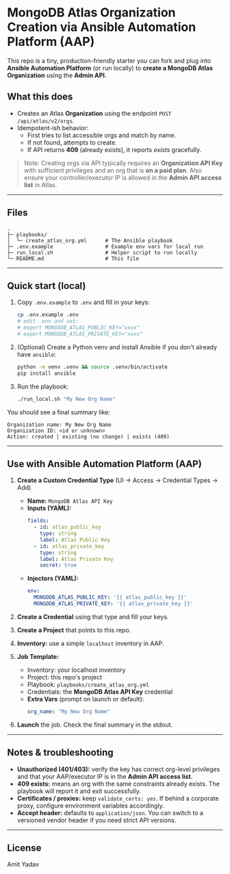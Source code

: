 # MongoDB Atlas Organization Creation via Ansible Automation Platform (AAP)

This repo is a tiny, production-friendly starter you can fork and plug into **Ansible Automation Platform** (or run locally)
to **create a MongoDB Atlas Organization** using the **Admin API**.

## What this does
- Creates an Atlas **Organization** using the endpoint `POST /api/atlas/v2/orgs`.
- Idempotent-ish behavior:
  - First tries to list accessible orgs and match by name.
  - If not found, attempts to create.
  - If API returns **409** (already exists), it reports *exists* gracefully.

> Note: Creating orgs via API typically requires an **Organization API Key** with sufficient privileges and an org that is **on a paid plan**.
> Also ensure your controller/executor IP is allowed in the **Admin API access list** in Atlas.

---

## Files
```
.
├─ playbooks/
│  └─ create_atlas_org.yml      # The Ansible playbook
├─ .env.example                 # Example env vars for local run
├─ run_local.sh                 # Helper script to run locally
└─ README.md                    # This file
```

---

## Quick start (local)
1. Copy `.env.example` to `.env` and fill in your keys:
   ```bash
   cp .env.example .env
   # edit .env and set:
   # export MONGODB_ATLAS_PUBLIC_KEY="xxxx"
   # export MONGODB_ATLAS_PRIVATE_KEY="xxxx"
   ```

2. (Optional) Create a Python venv and install Ansible if you don't already have `ansible`:
   ```bash
   python -m venv .venv && source .venv/bin/activate
   pip install ansible
   ```

3. Run the playbook:
   ```bash
   ./run_local.sh "My New Org Name"
   ```

You should see a final summary like:
```
Organization name: My New Org Name
Organization ID: <id or unknown>
Action: created | existing (no change) | exists (409)
```

---

## Use with Ansible Automation Platform (AAP)
1. **Create a Custom Credential Type** (UI → Access → Credential Types → Add)
   - **Name:** `MongoDB Atlas API Key`
   - **Inputs (YAML):**
     ```yaml
     fields:
       - id: atlas_public_key
         type: string
         label: Atlas Public Key
       - id: atlas_private_key
         type: string
         label: Atlas Private Key
         secret: true
     ```
   - **Injectors (YAML):**
     ```yaml
     env:
       MONGODB_ATLAS_PUBLIC_KEY: '{{ atlas_public_key }}'
       MONGODB_ATLAS_PRIVATE_KEY: '{{ atlas_private_key }}'
     ```

2. **Create a Credential** using that type and fill your keys.

3. **Create a Project** that points to this repo.

4. **Inventory:** use a simple `localhost` inventory in AAP.

5. **Job Template:**
   - Inventory: your localhost inventory
   - Project: this repo's project
   - Playbook: `playbooks/create_atlas_org.yml`
   - Credentials: the **MongoDB Atlas API Key** credential
   - **Extra Vars** (prompt on launch or default):
     ```yaml
     org_name: "My New Org Name"
     ```

6. **Launch** the job. Check the final summary in the stdout.

---

## Notes & troubleshooting
- **Unauthorized (401/403):** verify the key has correct org-level privileges and that your AAP/executor IP is in the **Admin API access list**.
- **409 exists:** means an org with the same constraints already exists. The playbook will report it and exit successfully.
- **Certificates / proxies:** keep `validate_certs: yes`. If behind a corporate proxy, configure environment variables accordingly.
- **Accept header:** defaults to `application/json`. You can switch to a versioned vendor header if you need strict API versions.

---

## License
Amit Yadav
